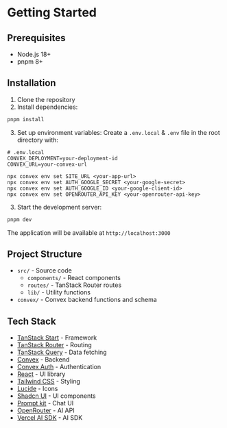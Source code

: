 # Getting Started

## Prerequisites

- Node.js 18+ 
- pnpm 8+

## Installation

1. Clone the repository
2. Install dependencies:
```bash
pnpm install
```

3. Set up environment variables:
Create a `.env.local` & `.env` file in the root directory with:

```env
# .env.local
CONVEX_DEPLOYMENT=your-deployment-id
CONVEX_URL=your-convex-url
```

```
npx convex env set SITE_URL <your-app-url>
npx convex env set AUTH_GOOGLE_SECRET <your-google-secret>
npx convex env set AUTH_GOOGLE_ID <your-google-client-id>
npx convex env set OPENROUTER_API_KEY <your-openrouter-api-key>
```

3. Start the development server:
```bash
pnpm dev
```

The application will be available at `http://localhost:3000`

## Project Structure

- `src/` - Source code
  - `components/` - React components
  - `routes/` - TanStack Router routes
  - `lib/` - Utility functions
- `convex/` - Convex backend functions and schema


## Tech Stack

- [TanStack Start](https://tanstack.com/start) - Framework
- [TanStack Router](https://tanstack.com/router) - Routing
- [TanStack Query](https://tanstack.com/query) - Data fetching
- [Convex](https://www.convex.dev/) - Backend
- [Convex Auth](https://convex.dev/docs/auth) - Authentication
- [React](https://react.dev/) - UI library
- [Tailwind CSS](https://tailwindcss.com/) - Styling
- [Lucide](https://lucide.dev/) - Icons
- [Shadcn UI](https://ui.shadcn.com/) - UI components
- [Prompt kit](https://www.prompt-kit.com/) - Chat UI
- [OpenRouter](https://openrouter.ai/) - AI API
- [Vercel AI SDK](https://sdk.vercel.ai/) - AI SDK
